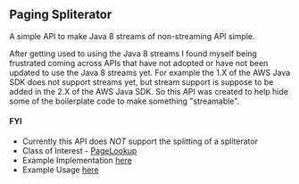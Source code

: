 ## Paging Spliterator
A simple API to make Java 8 streams of non-streaming API simple. 

After getting used to using the Java 8 streams I found myself being frustrated coming
across APIs that have not adopted or have not been updated to use the Java 8 streams yet.
For example the 1.X of the AWS Java SDK does not support streams yet, but stream support
is suppose to be added in the 2.X of the AWS Java SDK. So this API was created to help
hide some of the boilerplate code to make something "streamable". 


#### FYI
 * Currently this API does *NOT* support the splitting of a spliterator
 * Class of Interest - [PageLookup](src/main/java/com/github/born2snipe/spliterator/paging/PageLookup.java)
 * Example Implementation [here](src/test/java/com/github/born2snipe/spliterator/paging/example/RecurseDirectoryOfFilesLookup.java)
 * Example Usage [here](src/test/java/com/github/born2snipe/spliterator/paging/example/RecurseDirectoryOfFilesLookupTest.java#L82)
 
  

